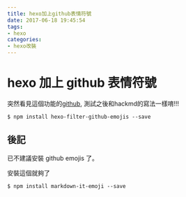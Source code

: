 ```yaml
---
title: hexo加上github表情符號
date: 2017-06-18 19:45:54
tags: 
- hexo
categories: 
- hexo改裝
---
```


# hexo 加上 github 表情符號

突然看見這個功能的[github](https://github.com/crimx/hexo-filter-github-emojis), 測試之後和hackmd的寫法一樣唷!!!

```shell
$ npm install hexo-filter-github-emojis --save
```

## 後記

已不建議安裝 github emojis 了。

安裝這個就夠了

```shell
$ npm install markdown-it-emoji --save
```
